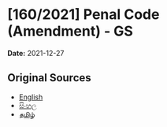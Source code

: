 # [160/2021] Penal Code (Amendment) - GS

**Date:** 2021-12-27

## Original Sources

- [English](https://documents.gov.lk/view/bills/2021/12/160-2021_E.pdf)
- [සිංහල](https://documents.gov.lk/view/bills/2021/12/160-2021_S.pdf)
- [தமிழ்](https://documents.gov.lk/view/bills/2021/12/160-2021_T.pdf)
